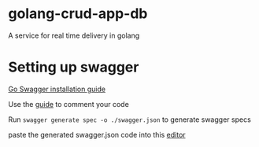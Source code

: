 # golang-crud-app-db
A service for real time delivery in golang 

# Setting up swagger 
[Go Swagger installation guide](https://goswagger.io/install.html)

Use the [guide](https://goswagger.io/use/spec.html) to comment your code

Run <code>swagger generate spec -o ./swagger.json</code> to generate swagger specs

paste the generated swagger.json code into this [editor](https://editor.swagger.io/)
